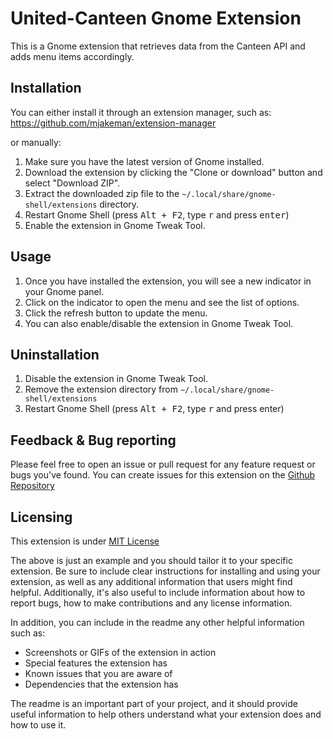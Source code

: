 
United-Canteen Gnome Extension
============
This is a Gnome extension that retrieves data from the Canteen API and adds menu items accordingly.


Installation
------------

You can either install it through an extension manager, such as:
https://github.com/mjakeman/extension-manager

or manually:

1.  Make sure you have the latest version of Gnome installed.
2.  Download the extension by clicking the "Clone or download" button and select "Download ZIP".
3.  Extract the downloaded zip file to the `~/.local/share/gnome-shell/extensions` directory.
4.  Restart Gnome Shell (press <kbd>Alt + F2</kbd>, type <kbd>r</kbd> and press <kbd>enter</kbd>)
5.  Enable the extension in Gnome Tweak Tool.

Usage
-----

1.  Once you have installed the extension, you will see a new indicator in your Gnome panel.
2.  Click on the indicator to open the menu and see the list of options.
3.  Click the refresh button to update the menu.
4.  You can also enable/disable the extension in Gnome Tweak Tool.

Uninstallation
--------------

1.  Disable the extension in Gnome Tweak Tool.
2.  Remove the extension directory from `~/.local/share/gnome-shell/extensions`
3.  Restart Gnome Shell (press <kbd>Alt + F2</kbd>, type <kbd>r</kbd> and press enter)

Feedback & Bug reporting
------------------------

Please feel free to open an issue or pull request for any feature request or bugs you've found.
You can create issues for this extension on the [Github Repository](https://github.com/MKrabs/united-canteen/issues)

Licensing
---------

This extension is under [MIT License](https://opensource.org/licenses/MIT)

The above is just an example and you should tailor it to your specific extension. Be sure to include clear instructions for installing and using your extension, as well as any additional information that users might find helpful. Additionally, it's also useful to include information about how to report bugs, how to make contributions and any license information.

In addition, you can include in the readme any other helpful information such as:

*   Screenshots or GIFs of the extension in action
*   Special features the extension has
*   Known issues that you are aware of
*   Dependencies that the extension has

The readme is an important part of your project, and it should provide useful information to help others understand what your extension does and how to use it.
